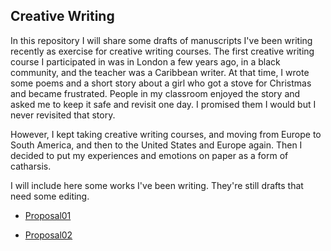 
##  Creative Writing 

In this repository I will share some drafts of manuscripts I've been writing recently as exercise for creative writing courses. The first creative writing course I participated in was in London a few years ago, in a black community, and the teacher was a Caribbean writer. At that time, I wrote some poems and a short story about a girl who got a stove for Christmas and became frustrated. People in my classroom enjoyed the story and asked me to keep it safe and revisit one day. I promised them I would but I never revisited that story. 

However, I kept taking creative writing courses, and moving from Europe to South America, and then to the United States and Europe again. Then I decided to put my experiences and emotions on paper as a form of catharsis.


I will include here some works I've been writing. They're still drafts that need some editing. 

- [Proposal01](https://github.com/meyresilva/CreativeWriting/tree/main/ProjectGrannyHouse)

- [Proposal02](https://github.com/meyresilva/CreativeWriting/tree/main/projectTito)




